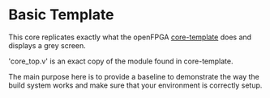 # Basic Template

This core replicates exactly what the openFPGA [core-template](https://github.com/open-fpga/core-template) does and displays a grey screen.

'core_top.v' is an exact copy of the module found in core-template.

The main purpose here is to provide a baseline to demonstrate the way the build system works and make sure that your environment is correctly setup.
